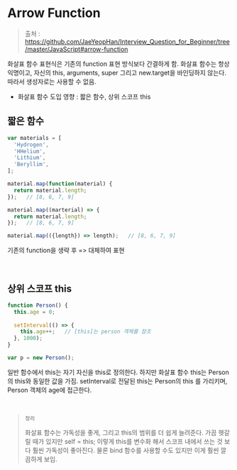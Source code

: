 # Arrow Function

> 출처 : https://github.com/JaeYeopHan/Interview_Question_for_Beginner/tree/master/JavaScript#arrow-function

화살표 함수 표현식은 기존의 function 표현 방식보다 간결하게 함. 화살표 함수는 항상 익명이고, 자신의 this, arguments, super 그리고 new.target을 바인딩하지 않는다. 따라서 생성자로는 사용할 수 없음.

- 화살표 함수 도입 영향 : 짧은 함수, 상위 스코프 this

## 짧은 함수

```javascript
var materials = [
  'Hydrogen',
  'HHelium',
  'Lithium',
  'Beryllim',
];

material.map(function(material) {
  return material.length;
});   // [8, 6, 7, 9]

material.map((marterial) => {
  return material.length;
});   // [8, 6, 7, 9]

material.map(({length}) => length);   // [8, 6, 7, 9]
```

기존의 function을 생략 후 => 대체하여 표현

<br/>

## 상위 스코프 this

```javascript
function Person() {
  this.age = 0;
  
  setInterval(() => {
    this.age++;   // [this]는 person 객체를 참조
  }, 1000);
}

var p = new Person();
```

일반 함수에서 this는 자기 자신을 this로 정의한다. 하지만 화살표 함수 this는 Person 의 this와 동일한 값을 가짐. setInterval로 전달된 this는 Person의 this 를 가리키며, Person 객체의 age에 접근한다.

<br/>

> `정리`
>
> 화살표 함수는 가독성을 좋게, 그리고 this의 범위를 더 쉽게 늘려준다. 가끔 헷갈릴 때가 있지만 self = this; 이렇게 this를 변수화 해서 스코프 내에서 쓰는 것 보다 훨씬 가독성이 좋아진다. 물론 bind 함수를 사용할 수도 있지만 이게 훨씬 깔끔하게 보임.

